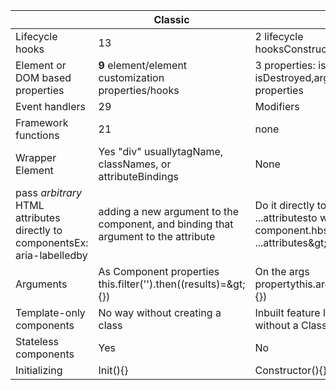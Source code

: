 |   | Classic | Glimmer |
| --- | --- | --- |
| Lifecycle hooks | 13 | 2 lifecycle hooksConstructorwillDestroyModifiers |
| Element or DOM based properties | **9**  element/element customization properties/hooks | 3 properties: isDestroying, isDestroyed,argsModifiers,_getters,_ tracked properties |
| Event handlers | 29 | Modifiers |
| Framework functions | 21 | none |
| Wrapper Element | Yes &quot;div&quot; usuallytagName, classNames, or attributeBindings | None |
| pass _arbitrary_ HTML attributes directly to componentsEx: aria-labelledby | adding a new argument to the component, and binding that argument to the attribute | Do it directly to component usage and add ...attributesto wherever you want it in component.hbs\&lt;button ...attributes\&gt;\&lt;/button\&gt; |
| Arguments | As Component properties this.filter(&#39;&#39;).then((results)=\&gt;{}) | On the args propertythis.args.filter(&#39;&#39;).then((results)=\&gt;{}) |
| Template-only components | No way without creating a class | Inbuilt feature like usual components and do without a Class |
| Stateless components | Yes | No |
| Initializing | Init(){} | Constructor(){} |
